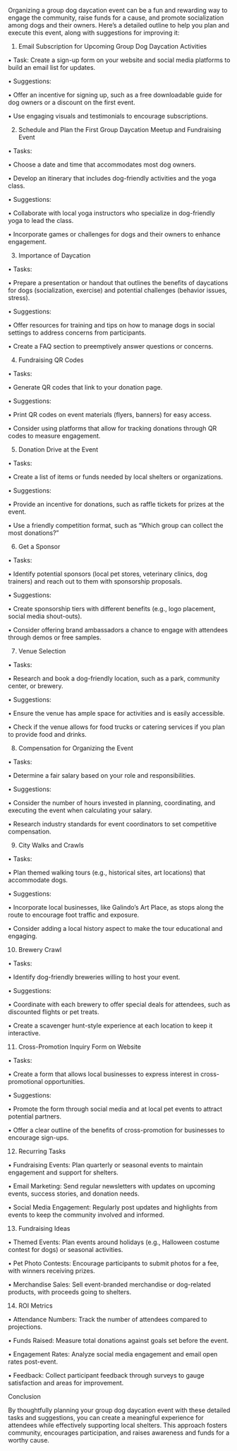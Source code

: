 Organizing a group dog daycation event can be a fun and rewarding way to engage the community, raise funds for a cause, and promote socialization among dogs and their owners. Here’s a detailed outline to help you plan and execute this event, along with suggestions for improving it:

  

1. Email Subscription for Upcoming Group Dog Daycation Activities

  

• Task: Create a sign-up form on your website and social media platforms to build an email list for updates.

• Suggestions:

• Offer an incentive for signing up, such as a free downloadable guide for dog owners or a discount on the first event.

• Use engaging visuals and testimonials to encourage subscriptions.

  

2. Schedule and Plan the First Group Daycation Meetup and Fundraising Event

  

• Tasks:

• Choose a date and time that accommodates most dog owners.

• Develop an itinerary that includes dog-friendly activities and the yoga class.

• Suggestions:

• Collaborate with local yoga instructors who specialize in dog-friendly yoga to lead the class.

• Incorporate games or challenges for dogs and their owners to enhance engagement.

  

3. Importance of Daycation

  

• Tasks:

• Prepare a presentation or handout that outlines the benefits of daycations for dogs (socialization, exercise) and potential challenges (behavior issues, stress).

• Suggestions:

• Offer resources for training and tips on how to manage dogs in social settings to address concerns from participants.

• Create a FAQ section to preemptively answer questions or concerns.

  

4. Fundraising QR Codes

  

• Tasks:

• Generate QR codes that link to your donation page.

• Suggestions:

• Print QR codes on event materials (flyers, banners) for easy access.

• Consider using platforms that allow for tracking donations through QR codes to measure engagement.

  

5. Donation Drive at the Event

  

• Tasks:

• Create a list of items or funds needed by local shelters or organizations.

• Suggestions:

• Provide an incentive for donations, such as raffle tickets for prizes at the event.

• Use a friendly competition format, such as “Which group can collect the most donations?”

  

6. Get a Sponsor

  

• Tasks:

• Identify potential sponsors (local pet stores, veterinary clinics, dog trainers) and reach out to them with sponsorship proposals.

• Suggestions:

• Create sponsorship tiers with different benefits (e.g., logo placement, social media shout-outs).

• Consider offering brand ambassadors a chance to engage with attendees through demos or free samples.

  

7. Venue Selection

  

• Tasks:

• Research and book a dog-friendly location, such as a park, community center, or brewery.

• Suggestions:

• Ensure the venue has ample space for activities and is easily accessible.

• Check if the venue allows for food trucks or catering services if you plan to provide food and drinks.

  

8. Compensation for Organizing the Event

  

• Tasks:

• Determine a fair salary based on your role and responsibilities.

• Suggestions:

• Consider the number of hours invested in planning, coordinating, and executing the event when calculating your salary.

• Research industry standards for event coordinators to set competitive compensation.

  

9. City Walks and Crawls

  

• Tasks:

• Plan themed walking tours (e.g., historical sites, art locations) that accommodate dogs.

• Suggestions:

• Incorporate local businesses, like Galindo’s Art Place, as stops along the route to encourage foot traffic and exposure.

• Consider adding a local history aspect to make the tour educational and engaging.

  

10. Brewery Crawl

  

• Tasks:

• Identify dog-friendly breweries willing to host your event.

• Suggestions:

• Coordinate with each brewery to offer special deals for attendees, such as discounted flights or pet treats.

• Create a scavenger hunt-style experience at each location to keep it interactive.

  

11. Cross-Promotion Inquiry Form on Website

  

• Tasks:

• Create a form that allows local businesses to express interest in cross-promotional opportunities.

• Suggestions:

• Promote the form through social media and at local pet events to attract potential partners.

• Offer a clear outline of the benefits of cross-promotion for businesses to encourage sign-ups.

  

12. Recurring Tasks

  

• Fundraising Events: Plan quarterly or seasonal events to maintain engagement and support for shelters.

• Email Marketing: Send regular newsletters with updates on upcoming events, success stories, and donation needs.

• Social Media Engagement: Regularly post updates and highlights from events to keep the community involved and informed.

  

13. Fundraising Ideas

  

• Themed Events: Plan events around holidays (e.g., Halloween costume contest for dogs) or seasonal activities.

• Pet Photo Contests: Encourage participants to submit photos for a fee, with winners receiving prizes.

• Merchandise Sales: Sell event-branded merchandise or dog-related products, with proceeds going to shelters.

  

14. ROI Metrics

  

• Attendance Numbers: Track the number of attendees compared to projections.

• Funds Raised: Measure total donations against goals set before the event.

• Engagement Rates: Analyze social media engagement and email open rates post-event.

• Feedback: Collect participant feedback through surveys to gauge satisfaction and areas for improvement.

  

Conclusion

  

By thoughtfully planning your group dog daycation event with these detailed tasks and suggestions, you can create a meaningful experience for attendees while effectively supporting local shelters. This approach fosters community, encourages participation, and raises awareness and funds for a worthy cause.